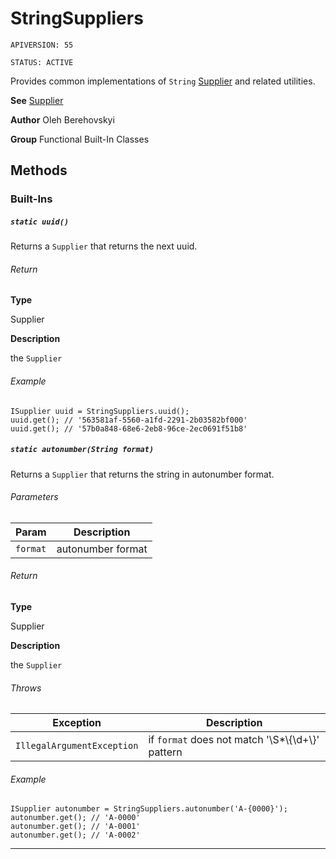 # StringSuppliers

`APIVERSION: 55`

`STATUS: ACTIVE`

Provides common implementations of `String` [Supplier](/docs/Functional-Abstract-Classes/Supplier.md) and related utilities.


**See** [Supplier](/docs/Functional-Abstract-Classes/Supplier.md)


**Author** Oleh Berehovskyi


**Group** Functional Built-In Classes

## Methods
### Built-Ins
##### `static uuid()`

Returns a `Supplier` that returns the next uuid.

###### Return

**Type**

Supplier

**Description**

the `Supplier`

###### Example
```apex
ISupplier uuid = StringSuppliers.uuid();
uuid.get(); // '563581af-5560-a1fd-2291-2b03582bf000'
uuid.get(); // '57b0a848-68e6-2eb8-96ce-2ec0691f51b8'
```

##### `static autonumber(String format)`

Returns a `Supplier` that returns the string in autonumber format.

###### Parameters
|Param|Description|
|---|---|
|`format`|autonumber format|

###### Return

**Type**

Supplier

**Description**

the `Supplier`

###### Throws
|Exception|Description|
|---|---|
|`IllegalArgumentException`|if `format` does not match '\\S*\\{\\d+\\}' pattern|

###### Example
```apex
ISupplier autonumber = StringSuppliers.autonumber('A-{0000}');
autonumber.get(); // 'A-0000'
autonumber.get(); // 'A-0001'
autonumber.get(); // 'A-0002'
```

---
